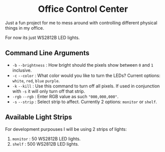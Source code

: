 <h1 align="center">Office Control Center</h1>

Just a fun project for me to mess around with controlling different physical things in my office.

For now its just WS2812B LED lights.

## Command Line Arguments
 + `-b` `--brightness` : How bright should the pixels show between `0` and `1` inclusive.
 + `-c` `--color` : What color would you like to turn the LEDs? Current options: `white`, `red`, `blue` `purple`.
 + `-k` `--kill` : Use this command to turn off all pixels. If used in conjunction with `-s` it will only turn off that strip.
 + `-rgb` `--rgb` : Enter RGB value as such `"000,000,000"`.
 + `-s` `--strip` : Select strip to affect. Currently 2 options: `monitor` or `shelf`.
 
 ## Available Light Strips
 
 For development purpouses I will be using 2 strips of lights:
 1. `monitor` : 50 WS2812B LED lights.
 2. `shelf` : 500 WS2812B LED lights.
 
